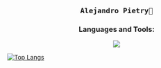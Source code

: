<h3 align='center'><samp><strong>Alejandro Pietry</strong>👋</samp></h3>

<h3 align='center'>Languages and Tools:</h4>
<p align='center'>
  <code><img src="https://user-images.githubusercontent.com/52106304/95490450-9ffad300-096e-11eb-8830-2e9a5c9f6bfa.png"></code>
</p>


[![Top Langs](https://github-readme-stats.vercel.app/api/top-langs/?username=Alejohns0n&layout=compact)](https://github.com/anuraghazra/github-readme-stats)
